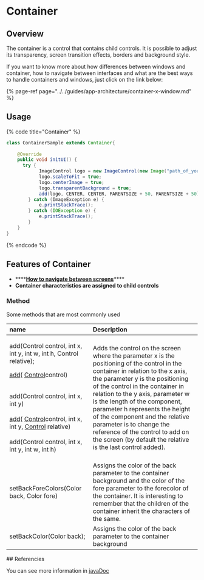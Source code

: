 # Container

## Overview

The container is a control that contains child controls. It is possible to adjust its transparency, screen transition effects, borders and background style.

If you want to know more about how differences between windows and container, how to navigate between interfaces and what are the best ways to handle containers and windows, just click on the link below:

{% page-ref page="../../guides/app-architecture/container-x-window.md" %}

## Usage

{% code title="Container" %}
```java
class ContainerSample extends Container{
	
	@Override
    public void initUI() {
      try {
            ImageControl logo = new ImageControl(new Image("path_of_your_logo_img"));
            logo.scaleToFit = true;
            logo.centerImage = true;
            logo.transparentBackground = true;
            add(logo, CENTER, CENTER, PARENTSIZE + 50, PARENTSIZE + 50);
        } catch (ImageException e) {
            e.printStackTrace();
        } catch (IOException e) {
            e.printStackTrace();
        }
    }
}
```
{% endcode %}

## Features of Container

* \*\*\*\*[**How to navigate between screens**](https://app.gitbook.com/@totalcross/s/playbook/~/drafts/-LeSnZoHZefj9mq9OlAt/primary/faq#how-to-navigate-between-screens-containers-and-windows)\*\*\*\*
* **Container characteristics are assigned to child controls**

### Method

Some methods that are most commonly used

<table>
  <thead>
    <tr>
      <th style="text-align:left">name</th>
      <th style="text-align:left">Description</th>
    </tr>
  </thead>
  <tbody>
    <tr>
      <td style="text-align:left">
        <p>add(Control control, int x, int y, int w, int h, Control relative);</p>
        <p></p>
        <p><a href="https://rs.totalcross.com/doc/totalcross/ui/Container.html#add-totalcross.ui.Control-">add</a>(
          <a
          href="https://rs.totalcross.com/doc/totalcross/ui/Control.html">Control</a>control)</p>
        <p>
          <br />add(Control control, int x, int y)
          <br />
          <br /><a href="https://rs.totalcross.com/doc/totalcross/ui/Container.html#add-totalcross.ui.Control-int-int-totalcross.ui.Control-">add</a>(
          <a
          href="https://rs.totalcross.com/doc/totalcross/ui/Control.html">Control</a>control, int x, int y, <a href="https://rs.totalcross.com/doc/totalcross/ui/Control.html">Control</a> relative)
            <br
            />
            <br />add(Control control, int x, int y, int w, int h)</p>
        <p></p>
      </td>
      <td style="text-align:left">Adds the control on the screen where the parameter x is the positioning
        of the control in the container in relation to the x axis, the parameter
        y is the positioning of the control in the container in relation to the
        y axis, parameter w is the length of the component, parameter h represents
        the height of the component and the relative parameter is to change the
        reference of the control to add on the screen (by default the relative
        is the last control added).</td>
    </tr>
    <tr>
      <td style="text-align:left">setBackForeColors(Color back, Color fore)</td>
      <td style="text-align:left">Assigns the color of the back parameter to the container background and
        the color of the fore parameter to the forecolor of the container. It is
        interesting to remember that the children of the container inherit the
        characters of the same.</td>
    </tr>
    <tr>
      <td style="text-align:left">
        <p>setBackColor(Color back);
          <br />
        </p>
        <p></p>
      </td>
      <td style="text-align:left">Assigns the color of the back parameter to the container background</td>
    </tr>
  </tbody>
</table>## Referencies

You can see more information in [javaDoc](https://rs.totalcross.com/doc/totalcross/ui/Container.html)

